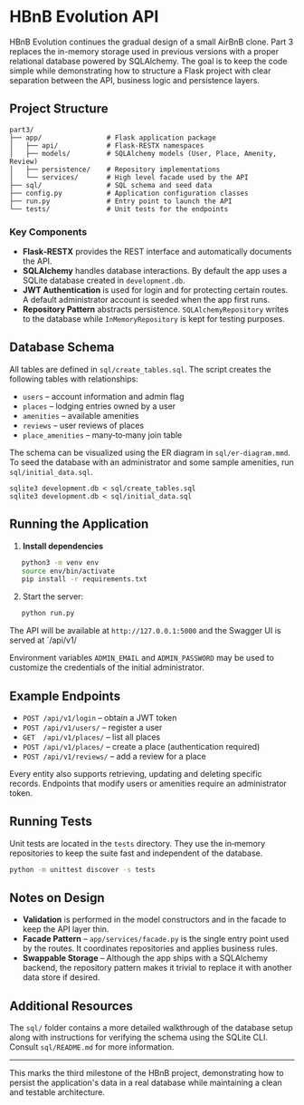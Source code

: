 # HBnB Evolution API

HBnB Evolution continues the gradual design of a small AirBnB clone. Part 3 replaces the in-memory storage used in previous versions with a proper relational database powered by SQLAlchemy. The goal is to keep the code simple while demonstrating how to structure a Flask project with clear separation between the API, business logic and persistence layers.

## Project Structure

```
part3/
├── app/                # Flask application package
│   ├── api/            # Flask‑RESTX namespaces
│   ├── models/         # SQLAlchemy models (User, Place, Amenity, Review)
│   ├── persistence/    # Repository implementations
│   └── services/       # High level facade used by the API
├── sql/                # SQL schema and seed data
├── config.py           # Application configuration classes
├── run.py              # Entry point to launch the API
└── tests/              # Unit tests for the endpoints
```

### Key Components

- **Flask‑RESTX** provides the REST interface and automatically documents the API.
- **SQLAlchemy** handles database interactions. By default the app uses a SQLite database created in `development.db`.
- **JWT Authentication** is used for login and for protecting certain routes. A default administrator account is seeded when the app first runs.
- **Repository Pattern** abstracts persistence. `SQLAlchemyRepository` writes to the database while `InMemoryRepository` is kept for testing purposes.

## Database Schema
All tables are defined in `sql/create_tables.sql`. The script creates the following tables with relationships:
- `users` – account information and admin flag
- `places` – lodging entries owned by a user
- `amenities` – available amenities
- `reviews` – user reviews of places
- `place_amenities` – many‑to‑many join table

The schema can be visualized using the ER diagram in `sql/er-diagram.mmd`. To seed the database with an administrator and some sample amenities, run `sql/initial_data.sql`.

```
sqlite3 development.db < sql/create_tables.sql
sqlite3 development.db < sql/initial_data.sql
```

## Running the Application

1. **Install dependencies**

```bash
   python3 -m venv env
   source env/bin/activate
   pip install -r requirements.txt
   ```

2. Start the server:

```bash
   python run.py
   ```

The API will be available at `http://127.0.0.1:5000` and the Swagger UI is served at `/api/v1/

Environment variables `ADMIN_EMAIL` and `ADMIN_PASSWORD` may be used to customize the credentials of the initial administrator.

## Example Endpoints

- `POST /api/v1/login` – obtain a JWT token
- `POST /api/v1/users/` – register a user
- `GET  /api/v1/places/` – list all places
- `POST /api/v1/places/` – create a place (authentication required)
- `POST /api/v1/reviews/` – add a review for a place

Every entity also supports retrieving, updating and deleting specific records. Endpoints that modify users or amenities require an administrator token.

## Running Tests

Unit tests are located in the `tests` directory. They use the in‑memory repositories to keep the suite fast and independent of the database.

```bash
python -m unittest discover -s tests
```

## Notes on Design

- **Validation** is performed in the model constructors and in the facade to keep the API layer thin.
- **Facade Pattern** – `app/services/facade.py` is the single entry point used by the routes. It coordinates repositories and applies business rules.
- **Swappable Storage** – Although the app ships with a SQLAlchemy backend, the repository pattern makes it trivial to replace it with another data store if desired.

## Additional Resources
The `sql/` folder contains a more detailed walkthrough of the database setup along with instructions for verifying the schema using the SQLite CLI. Consult `sql/README.md` for more information.

---
This marks the third milestone of the HBnB project, demonstrating how to persist the application's data in a real database while maintaining a clean and testable architecture.
